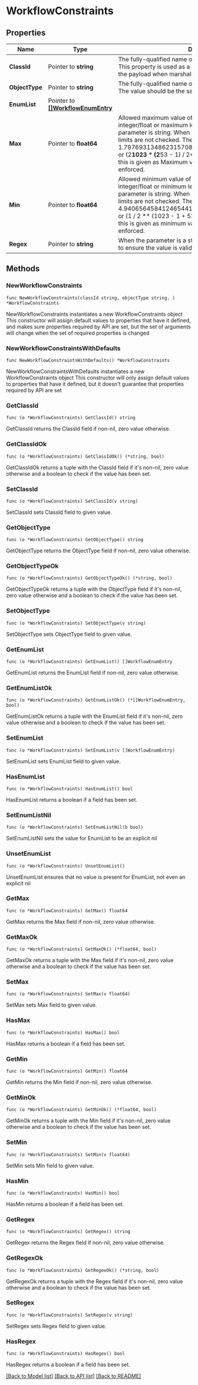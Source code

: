 # WorkflowConstraints

## Properties

Name | Type | Description | Notes
------------ | ------------- | ------------- | -------------
**ClassId** | Pointer to **string** | The fully-qualified name of the instantiated, concrete type. This property is used as a discriminator to identify the type of the payload when marshaling and unmarshaling data. | [default to "workflow.Constraints"]
**ObjectType** | Pointer to **string** | The fully-qualified name of the instantiated, concrete type. The value should be the same as the &#39;ClassId&#39; property. | [default to "workflow.Constraints"]
**EnumList** | Pointer to [**[]WorkflowEnumEntry**](workflow.EnumEntry.md) |  | [optional] 
**Max** | Pointer to **float64** | Allowed maximum value of the parameter if parameter is integer/float or maximum length of the parameter if the parameter is string. When max and min are set to 0, then the limits are not checked. The maximum number supported is 1.797693134862315708145274237317043567981e+308 or (2**1023 * (2**53 - 1) / 2**52). When a number bigger than this is given as Maximum value, the constraints will not be enforced. | [optional] 
**Min** | Pointer to **float64** | Allowed minimum value of the parameter if parameter is integer/float or minimum length of the parameter if the parameter is string. When max and min are set to 0, then the limits are not checked. The minimum number supported is 4.940656458412465441765687928682213723651e-324 or (1 / 2 ** (1023 - 1 + 52)). When a number smaller than this is given as minimum value, the constraints will not be enforced. | [optional] 
**Regex** | Pointer to **string** | When the parameter is a string this regular expression is used to ensure the value is valid. | [optional] 

## Methods

### NewWorkflowConstraints

`func NewWorkflowConstraints(classId string, objectType string, ) *WorkflowConstraints`

NewWorkflowConstraints instantiates a new WorkflowConstraints object
This constructor will assign default values to properties that have it defined,
and makes sure properties required by API are set, but the set of arguments
will change when the set of required properties is changed

### NewWorkflowConstraintsWithDefaults

`func NewWorkflowConstraintsWithDefaults() *WorkflowConstraints`

NewWorkflowConstraintsWithDefaults instantiates a new WorkflowConstraints object
This constructor will only assign default values to properties that have it defined,
but it doesn't guarantee that properties required by API are set

### GetClassId

`func (o *WorkflowConstraints) GetClassId() string`

GetClassId returns the ClassId field if non-nil, zero value otherwise.

### GetClassIdOk

`func (o *WorkflowConstraints) GetClassIdOk() (*string, bool)`

GetClassIdOk returns a tuple with the ClassId field if it's non-nil, zero value otherwise
and a boolean to check if the value has been set.

### SetClassId

`func (o *WorkflowConstraints) SetClassId(v string)`

SetClassId sets ClassId field to given value.


### GetObjectType

`func (o *WorkflowConstraints) GetObjectType() string`

GetObjectType returns the ObjectType field if non-nil, zero value otherwise.

### GetObjectTypeOk

`func (o *WorkflowConstraints) GetObjectTypeOk() (*string, bool)`

GetObjectTypeOk returns a tuple with the ObjectType field if it's non-nil, zero value otherwise
and a boolean to check if the value has been set.

### SetObjectType

`func (o *WorkflowConstraints) SetObjectType(v string)`

SetObjectType sets ObjectType field to given value.


### GetEnumList

`func (o *WorkflowConstraints) GetEnumList() []WorkflowEnumEntry`

GetEnumList returns the EnumList field if non-nil, zero value otherwise.

### GetEnumListOk

`func (o *WorkflowConstraints) GetEnumListOk() (*[]WorkflowEnumEntry, bool)`

GetEnumListOk returns a tuple with the EnumList field if it's non-nil, zero value otherwise
and a boolean to check if the value has been set.

### SetEnumList

`func (o *WorkflowConstraints) SetEnumList(v []WorkflowEnumEntry)`

SetEnumList sets EnumList field to given value.

### HasEnumList

`func (o *WorkflowConstraints) HasEnumList() bool`

HasEnumList returns a boolean if a field has been set.

### SetEnumListNil

`func (o *WorkflowConstraints) SetEnumListNil(b bool)`

 SetEnumListNil sets the value for EnumList to be an explicit nil

### UnsetEnumList
`func (o *WorkflowConstraints) UnsetEnumList()`

UnsetEnumList ensures that no value is present for EnumList, not even an explicit nil
### GetMax

`func (o *WorkflowConstraints) GetMax() float64`

GetMax returns the Max field if non-nil, zero value otherwise.

### GetMaxOk

`func (o *WorkflowConstraints) GetMaxOk() (*float64, bool)`

GetMaxOk returns a tuple with the Max field if it's non-nil, zero value otherwise
and a boolean to check if the value has been set.

### SetMax

`func (o *WorkflowConstraints) SetMax(v float64)`

SetMax sets Max field to given value.

### HasMax

`func (o *WorkflowConstraints) HasMax() bool`

HasMax returns a boolean if a field has been set.

### GetMin

`func (o *WorkflowConstraints) GetMin() float64`

GetMin returns the Min field if non-nil, zero value otherwise.

### GetMinOk

`func (o *WorkflowConstraints) GetMinOk() (*float64, bool)`

GetMinOk returns a tuple with the Min field if it's non-nil, zero value otherwise
and a boolean to check if the value has been set.

### SetMin

`func (o *WorkflowConstraints) SetMin(v float64)`

SetMin sets Min field to given value.

### HasMin

`func (o *WorkflowConstraints) HasMin() bool`

HasMin returns a boolean if a field has been set.

### GetRegex

`func (o *WorkflowConstraints) GetRegex() string`

GetRegex returns the Regex field if non-nil, zero value otherwise.

### GetRegexOk

`func (o *WorkflowConstraints) GetRegexOk() (*string, bool)`

GetRegexOk returns a tuple with the Regex field if it's non-nil, zero value otherwise
and a boolean to check if the value has been set.

### SetRegex

`func (o *WorkflowConstraints) SetRegex(v string)`

SetRegex sets Regex field to given value.

### HasRegex

`func (o *WorkflowConstraints) HasRegex() bool`

HasRegex returns a boolean if a field has been set.


[[Back to Model list]](../README.md#documentation-for-models) [[Back to API list]](../README.md#documentation-for-api-endpoints) [[Back to README]](../README.md)


